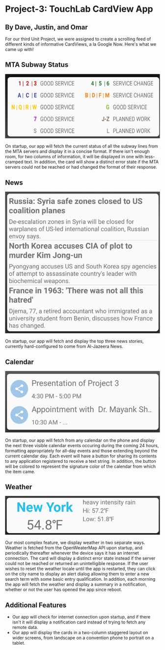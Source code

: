 Project-3: TouchLab CardView App
=====
## By Dave, Justin, and Omar

For our third Unit Project, we were assigned to create a scrolling feed of different kinds of informative CardViews, a la Google Now. Here's what we came up with!

MTA Subway Status
-----
![Subway Screenshot](Screenshots/Screenshot-MTA.png)

On startup, our app will fetch the current status of all the subway lines from the MTA servers and display it in a concise format. If there isn't enough room, for two columns of information, it will be displayed in one with less-cramped text. In addition, the card will show a distinct error state if the MTA servers could not be reached or had changed the format of their response.

News
-----
![News Screenshot](Screenshots/Screenshot-News.png)

On startup, our app will fetch and display the top three news stories, currently hard-configured to come from Al-Jazeera News.

Calendar
-----
![Calendar Screenshot](Screenshots/Screenshot-Calendar.png)

On startup, our app will fetch from any calendar on the phone and display the next three visible calendar events occuring during the coming 24 hours, formatting appropriately for all-day events and those extending beyond the current calendar day. Each event will have a button for sharing its contents to any application registered to receive a text string. In addition, the button will be colored to represent the signature color of the calendar from which the item came.

Weather
-----
![Weather Screenshot](Screenshots/Screenshot-Weather.png)

Our most complex feature, we display weather in two separate ways. Weather is fetched from the OpenWeaterMap API upon startup, and periodically thereafter whenever the device says it has an internet connection. The card will display a distinct error state instead if the server could not be reached or returned an unintelligible response. If the user wishes to reset the weather locale until the app is restarted, they can click on the city name to display an alert dialog allowing them to enter a new search term with some basic entry qualification. In addition, each morning the app will fetch the weather and display a summary in a notification, whether or not the user has opened the app since reboot.

Additional Features
-----
- Our app will check for internet connection upon startup, and if there isn't it will display a notification card instead of trying to fetch any remote data.
- Our app will display the cards in a two-column staggered layout on wider screens, from landscape on a convention phone to portrait on a tablet.

